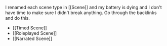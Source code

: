 I renamed each scene type in [[Scene]] and my battery is dying and I don't have time to make sure I didn't break anything. Go through the backlinks and do this.
- [[Timed Scene]]
- [[Roleplayed Scene]]
- [[Narrated Scene]]